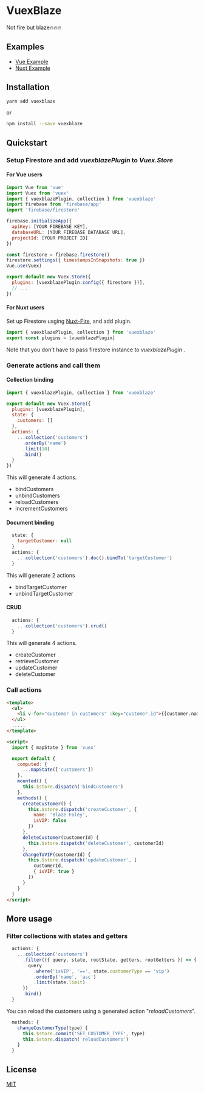 # VuexBlaze

Not fire but blaze🔥🔥🔥

## Examples

- [Vue Example](https://github.com/ishiijp/vuexblaze/tree/master/examples/vue-app)
- [Nuxt Example](https://github.com/ishiijp/vuexblaze/tree/master/examples/nuxt-app)

## Installation

```bash
yarn add vuexblaze
```

or

```bash
npm install --save vuexblaze
```

## Quickstart

### Setup Firestore and add _vuexblazePlugin_ to _Vuex.Store_

#### For Vue users

```js
import Vue from 'vue'
import Vuex from 'vuex'
import { vuexblazePlugin, collection } from 'vuexblaze'
import firebase from 'firebase/app'
import 'firebase/firestore'

firebase.initializeApp({
  apiKey: [YOUR FIREBASE KEY],
  databaseURL: [YOUR FIREBASE DATABASE URL],
  projectId: [YOUR PROJECT ID]
})

const firestore = firebase.firestore()
firestore.settings({ timestampsInSnapshots: true })
Vue.use(Vuex)

export default new Vuex.Store({
  plugins: [vuexblazePlugin.config({ firestore })],
  // ...
})
```

#### For Nuxt users

Set up Firestore usging [Nuxt-Fire](https://github.com/lupas/nuxt-fire), and add plugin.

```js
import { vuexblazePlugin, collection } from 'vuexblaze'
export const plugins = [vuexblazePlugin]
```

Note that you don't have to pass firestore instance to _vuexblazePlugin_ .

### Generate actions and call them

#### Collection binding

```js
import { vuexblazePlugin, collection } from 'vuexblaze'

export default new Vuex.Store({
  plugins: [vuexblazePlugin],
  state: {
    customers: []
  },
  actions: {
    ...collection('customers')
      .orderBy('name')
      .limit(10)
      .bind()
  }
})
```

This will generate 4 actions.

- bindCustomers
- unbindCustomers
- reloadCustomers
- incrementCustomers

#### Document binding

```js
  state: {
    targetCustomer: null
  }
  actions: {
    ...collection('customers').doc().bindTo('targetCustomer')
  }
```

This will generate 2 actions

- bindTargetCustomer
- unbindTargetCustomer

#### CRUD

```js
  actions: {
    ...collection('customers').crud()
  }
```

This will generate 4 actions.

- createCustomer
- retrieveCustomer
- updateCustomer
- deleteCustomer

### Call actions

```html
<template>
  <ul>
    <li v-for="customer in customers" :key="customer.id">{{customer.name}}</li>
  </ul>
  .....
</template>

<script>
  import { mapState } from 'vuex'

  export default {
    computed: {
      ...mapState(['customers'])
    },
    mounted() {
      this.$store.dispatch('bindCustomers')
    },
    methods() {
      createCustomer() {
        this.$store.dispatch('createCustomer', {
          name: 'Blaze Foley',
          isVIP: false
        })
      },
      deleteCustomer(customerId) {
        this.$store.dispatch('deleteCustomer', customerId)
      },
      changeToVIP(customerId) {
        this.$store.dispatch('updateCustomer', [
          customerId,
          { isVIP: true }
        ])
      }
    }
  }
</script>
```

## More usage

### Filter collections with states and getters

```js
  actions: {
    ...collection('customers')
      .filter(({ query, state, rootState, getters, rootGetters }) => {
        query
          .where('isVIP', '==', state.customerType == 'vip')
          .orderBy('name', 'asc')
          .limit(state.limit)
      })
      .bind()
  }
```

You can reload the customers using a generated action "_reloadCustomers_".

```js
  methods: {
    changeCustomerType(type) {
      this.$store.commit('SET_CUSTOMER_TYPE', type)
      this.$store.dispatch('reloadCustomers')
    }
  }
```

## License

[MIT](http://opensource.org/licenses/MIT)
